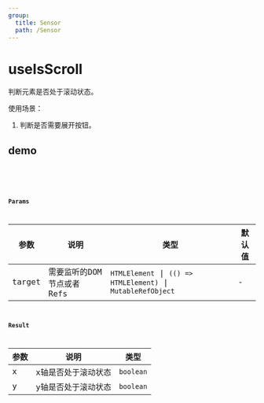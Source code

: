 ```yaml
---
group:
  title: Sensor
  path: /Sensor
---
```


# useIsScroll

判断元素是否处于滚动状态。

使用场景：

1. 判断是否需要展开按钮。

## demo


<code src="./Demo/index.tsx"/>


<code src="./Demo/index2.tsx"/>

### Params

| 参数    | 说明                                         | 类型                   | 默认值 |
|---------|----------------------------------------------|------------------------|--------|
| target | 需要监听的DOM 节点或者 Refs | `HTMLElement` \| `(() => HTMLElement)` \| `MutableRefObject` | -      |


### Result

| **参数** | **说明**            | **类型**  |
| -------- | ------------------- | --------- |
| x        | x轴是否处于滚动状态 | `boolean` |
| y        | y轴是否处于滚动状态 | `boolean` |

